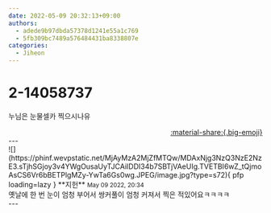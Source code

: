 ```yaml
---
date: 2022-05-09 20:32:13+09:00
authors:
  - adede9b97dbda57378d1241e55a1c769
  - 5fb309bc7489a576484431ba8338807e
categories:
  - Jiheon
---
```


# 2-14058737

<div class="post-container" markdown="1">
<div class="content-container md-sidebar__scrollwrap" markdown="1">

누님은 눈물셀카 찍으시나유

</div>
</div>

<div style="text-align: right;" markdown="1">
<a href="https://weverse.io/fromis9/fanpost/2-14058737" style="text-align: right;">:material-share:{.big-emoji}</a>
</div>
---

<div class="comments-container md-sidebar__scrollwrap" markdown="1">
<div class="comment" markdown="1">
<div class='id-container' markdown="1">
![](https://phinf.wevpstatic.net/MjAyMzA2MjZfMTQw/MDAxNjg3NzQ3NzE2NzE3.sTjhSGjoy3v4YWgOusaUyTJCAiIDDI34b7SBTjVAeUIg.TVETBI6wZ_tQjmoAsCS6Vr6bBETPlgMZy-YwTa6Gs0wg.JPEG/image.jpg?type=s72){ pfp loading=lazy }
**<span class="artist">지헌</span>** <small>May 09 2022, 20:34</small><br>
</div>
<div class='comment-body' markdown="1">
옛날에 한 번 눈이 엄청 부어서 쌍커풀이 엄청 커져서 찍은 적있어요ㅋㅋㅋㅋ
</div>
</div>
</div>
---
